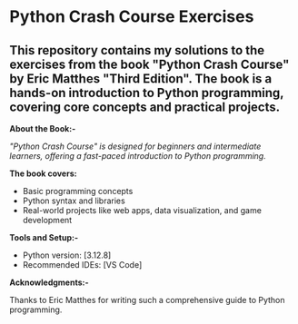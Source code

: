 # Python Crash Course Exercises

## This repository contains my solutions to the exercises from the book "Python Crash Course" by Eric Matthes "Third Edition". The book is a hands-on introduction to Python programming, covering core concepts and practical projects.

**About the Book:-**

*"Python Crash Course" is designed for beginners and intermediate learners, offering a fast-paced introduction to Python programming.*

**The book covers:**

- Basic programming concepts
- Python syntax and libraries
- Real-world projects like web apps, data visualization, and game development

**Tools and Setup:-**

- Python version: [3.12.8]
- Recommended IDEs: [VS Code]


**Acknowledgments:-**

Thanks to Eric Matthes for writing such a comprehensive guide to Python programming.